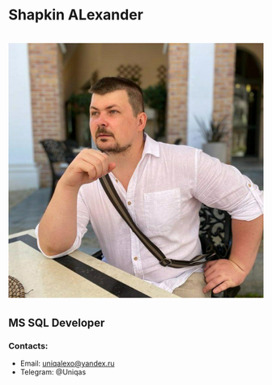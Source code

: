 # Shapkin ALexander
# ![Shapkin ALexander](img/me_netoL.jpg)
## MS SQL Developer

### Contacts:
- Email: uniqalexo@yandex.ru
- Telegram: @Uniqas